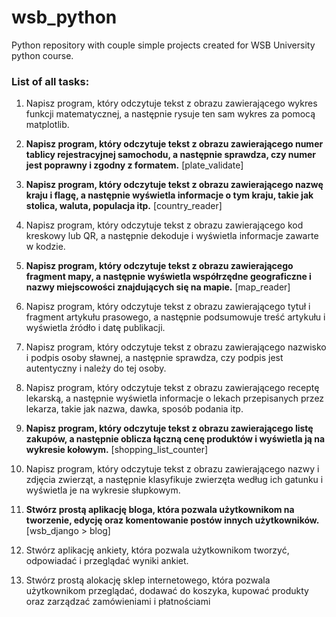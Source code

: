 # wsb_python

Python repository with couple simple projects created for WSB University python course.

### List of all tasks:

1. Napisz program, który odczytuje tekst z obrazu zawierającego wykres funkcji matematycznej, a następnie rysuje ten sam wykres za pomocą matplotlib.


2. **Napisz program, który odczytuje tekst z obrazu zawierającego numer tablicy rejestracyjnej samochodu, a następnie sprawdza, czy numer jest poprawny i zgodny z formatem.** [plate_validate]


3. **Napisz program, który odczytuje tekst z obrazu zawierającego nazwę kraju i flagę, a następnie wyświetla informacje o tym kraju, takie jak stolica, waluta, populacja itp.** [country_reader]


4. Napisz program, który odczytuje tekst z obrazu zawierającego kod kreskowy lub QR, a następnie dekoduje i wyświetla informacje zawarte w kodzie.


5. **Napisz program, który odczytuje tekst z obrazu zawierającego fragment mapy, a następnie wyświetla współrzędne geograficzne i nazwy miejscowości znajdujących się na mapie.** [map_reader]


6. Napisz program, który odczytuje tekst z obrazu  zawierającego tytuł i fragment artykułu prasowego, a  następnie podsumowuje treść artykułu i wyświetla źródło i  datę publikacji.


7. Napisz program, który odczytuje tekst z obrazu  zawierającego nazwisko i podpis osoby sławnej, a następnie  sprawdza, czy podpis jest autentyczny i należy do tej osoby.


8. Napisz program, który odczytuje tekst z obrazu  zawierającego receptę lekarską, a następnie wyświetla  informacje o lekach przepisanych przez lekarza, takie jak  nazwa, dawka, sposób podania itp.


9. **Napisz program, który odczytuje tekst z obrazu  zawierającego listę zakupów, a następnie oblicza łączną  cenę produktów i wyświetla ją na wykresie kołowym.** [shopping_list_counter]


10. Napisz program, który odczytuje tekst z obrazu  zawierającego nazwy i zdjęcia zwierząt, a następnie  klasyfikuje zwierzęta według ich gatunku i wyświetla je na  wykresie słupkowym.


11. **Stwórz prostą aplikację bloga, która pozwala  użytkownikom na tworzenie, edycję oraz komentowanie  postów innych użytkowników.** [wsb_django > blog]


12. Stwórz aplikację ankiety, która pozwala użytkownikom  tworzyć, odpowiadać i przeglądać wyniki ankiet.


13. Stwórz prostą alokację sklep internetowego, która pozwala  użytkownikom przeglądać, dodawać do koszyka, kupować  produkty oraz zarządzać zamówieniami i płatnościami